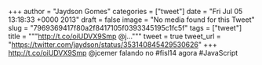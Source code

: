 
+++
author = "Jaydson Gomes"
categories = ["tweet"]
date = "Fri Jul 05 13:18:33 +0000 2013"
draft = false
image = "No media found for this Tweet"
slug = "7969369417f80a2f8417105f0393345195c1fc5f"
tags = ["tweet"]
title = """http://t.co/oiUDVX9Smp @j..."""
tweet = true
tweet_url = "https://twitter.com/jaydson/status/353140845429530626"
+++
http://t.co/oiUDVX9Smp @jcemer falando no #fisl14 agora #JavaScript

